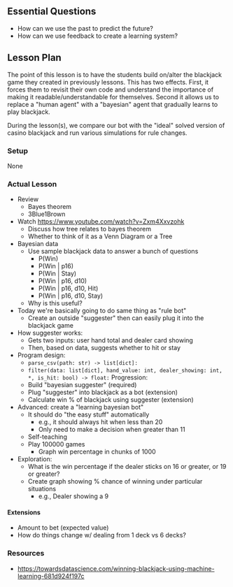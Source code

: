 ## Essential Questions

- How can we use the past to predict the future?
- How can we use feedback to create a learning system?

## Lesson Plan

The point of this lesson is to have the students build on/alter the blackjack
game they created in previously lessons. This has two effects. First, it forces
them to revisit their own code and understand the importance of making it
readable/understandable for themselves. Second it allows us to replace a "human
agent" with a "bayesian" agent that gradually learns to play blackjack.

During the lesson(s), we compare our bot with the "ideal" solved version of
casino blackjack and run various simulations for rule changes.

### Setup

None

### Actual Lesson

- Review
    - Bayes theorem
    - 3Blue1Brown
- Watch https://www.youtube.com/watch?v=Zxm4Xxvzohk
    - Discuss how tree relates to bayes theorem
    - Whether to think of it as a Venn Diagram or a Tree
- Bayesian data
    - Use sample blackjack data to answer a bunch of questions
        - P(Win)
        - P(Win | p16)
        - P(Win | Stay)
        - P(Win | p16, d10)
        - P(Win | p16, d10, Hit)
        - P(Win | p16, d10, Stay)
    - Why is this useful?
- Today we're basically going to do same thing as "rule bot"
    - Create an outside "suggester" then can easily plug it into the blackjack game
- How suggester works:
    - Gets two inputs: user hand total and dealer card showing
    - Then, based on data, suggests whether to hit or stay
- Program design:
    - `parse_csv(path: str) -> list[dict]:`
    - `filter(data: list[dict], hand_value: int, dealer_showing: int, *, is_hit: bool) -> float:`
Progression:
    - Build "bayesian suggester" (required)
    - Plug "suggester" into blackjack as a bot (extension)
    - Calculate win % of blackjack using suggester (extension)
- Advanced: create a "learning bayesian bot"
    - It should do "the easy stuff" automatically
        - e.g., it should always hit when less than 20
        - Only need to make a decision when greater than 11
    - Self-teaching
    - Play 100000 games
        - Graph win percentage in chunks of 1000
- Exploration:
    - What is the win percentage if the dealer sticks on 16 or greater, or 19 or greater?
    - Create graph showing % chance of winning under particular situations
        - e.g., Dealer showing a 9

#### Extensions

- Amount to bet (expected value)
- How do things change w/ dealing from 1 deck vs 6 decks?

### Resources

- https://towardsdatascience.com/winning-blackjack-using-machine-learning-681d924f197c
